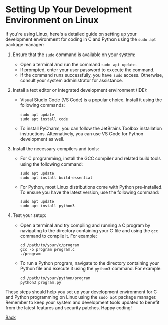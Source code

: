 # Setting Up Your Development Environment on Linux

If you're using Linux, here's a detailed guide on setting up your development environment for coding in C and Python using the `sudo apt` package manager:

1. Ensure that the `sudo` command is available on your system:
   - Open a terminal and run the command `sudo apt update`.
   - If prompted, enter your user password to execute the command.
   - If the command runs successfully, you have `sudo` access. Otherwise, consult your system administrator for assistance.

2. Install a text editor or integrated development environment (IDE):
   - Visual Studio Code (VS Code) is a popular choice. Install it using the following commands:
     ```
     sudo apt update
     sudo apt install code
     ```
   - To install PyCharm, you can follow the JetBrains Toolbox installation instructions. Alternatively, you can use VS Code for Python development as well.

3. Install the necessary compilers and tools:
   - For C programming, install the GCC compiler and related build tools using the following command:
     ```
     sudo apt update
     sudo apt install build-essential
     ```
   - For Python, most Linux distributions come with Python pre-installed. To ensure you have the latest version, use the following command:
     ```
     sudo apt update
     sudo apt install python3
     ```

4. Test your setup:
   - Open a terminal and try compiling and running a C program by navigating to the directory containing your C file and using the `gcc` command to compile it. For example:
     ```
     cd /path/to/your/c/program
     gcc -o program program.c
     ./program
     ```
   - To run a Python program, navigate to the directory containing your Python file and execute it using the `python3` command. For example:
     ```
     cd /path/to/your/python/program
     python3 program.py
     ```

These steps should help you set up your development environment for C and Python programming on Linux using the `sudo apt` package manager. Remember to keep your system and development tools updated to benefit from the latest features and security patches. Happy coding!

[Back](index.md)